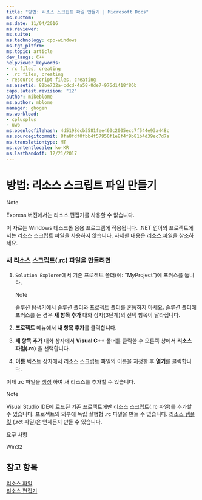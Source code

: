 ```yaml
---
title: "방법: 리소스 스크립트 파일 만들기 | Microsoft Docs"
ms.custom: 
ms.date: 11/04/2016
ms.reviewer: 
ms.suite: 
ms.technology: cpp-windows
ms.tgt_pltfrm: 
ms.topic: article
dev_langs: C++
helpviewer_keywords:
- rc files, creating
- .rc files, creating
- resource script files, creating
ms.assetid: 82be732a-cdcd-4a58-8de7-976d1418f86b
caps.latest.revision: "12"
author: mikeblome
ms.author: mblome
manager: ghogen
ms.workload:
- cplusplus
- uwp
ms.openlocfilehash: 4d5198dcb3581fee460c2005ecc7f544e93a448c
ms.sourcegitcommit: 8fa8fdf0fbb4f57950f1e8f4f9b81b4d39ec7d7a
ms.translationtype: MT
ms.contentlocale: ko-KR
ms.lasthandoff: 12/21/2017
---
```

# <a name="how-to-create-a-resource-script-file"></a>방법: 리소스 스크립트 파일 만들기
> [!NOTE]
>  Express 버전에서는 리소스 편집기를 사용할 수 없습니다.  
>   
>  이 자료는 Windows 데스크톱 응용 프로그램에 적용됩니다. .NET 언어의 프로젝트에서는 리소스 스크립트 파일을 사용하지 않습니다. 자세한 내용은 [리소스 파일](../windows/resource-files-visual-studio.md)을 참조하세요.  
  
### <a name="to-create-a-new-resource-script-rc-file"></a>새 리소스 스크립트(.rc) 파일을 만들려면  
  
1.  `Solution Explorer`에서 기존 프로젝트 폴더(예: "MyProject")에 포커스를 둡니다.  
  
    > [!NOTE]
    >  솔루션 탐색기에서 솔루션 폴더와 프로젝트 폴더를 혼동하지 마세요. 솔루션 폴더에 포커스를 둔 경우 **새 항목 추가** 대화 상자(3단계)의 선택 항목이 달라집니다.  
  
2.  **프로젝트** 메뉴에서 **새 항목 추가**를 클릭합니다.  
  
3.  **새 항목 추가** 대화 상자에서 **Visual C++** 폴더를 클릭한 후 오른쪽 창에서 **리소스 파일(.rc)** 을 선택합니다.  
  
4.  **이름** 텍스트 상자에서 리소스 스크립트 파일의 이름을 지정한 후 **열기**를 클릭합니다.  
  
 이제 .rc 파일을 [생성](../windows/how-to-create-a-resource.md) 하여 새 리소스를 추가할 수 있습니다.  
  
> [!NOTE]
>  Visual Studio IDE에 로드된 기존 프로젝트에만 리소스 스크립트(.rc 파일)를 추가할 수 있습니다. 프로젝트의 외부에 독립 실행형 .rc 파일을 만들 수 없습니다. [리소스 템플릿](../windows/how-to-use-resource-templates.md) (.rct 파일)은 언제든지 만들 수 있습니다.  
  
 요구 사항  
  
 Win32  
  
## <a name="see-also"></a>참고 항목  
 [리소스 파일](../windows/resource-files-visual-studio.md)   
 [리소스 편집기](../windows/resource-editors.md)